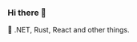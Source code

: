 ### Hi there 👋

🦄 .NET, Rust, React and other things.

<!--
---

[LinkedIn ⚒️](https://linkedin.com/in/rustamirzaev), [Website 🖇️](https://irzaev.dev), [YouTube 📹](https://www.youtube.com/c/RustamIrzaev), [ArtStation 🎨](https://www.artstation.com/rustam_irzaiev)

---
Fun facts: do Blender things as well
-->

<!--
**RustamIrzaev/RustamIrzaev** is a ✨ _special_ ✨ repository because its `README.md` (this file) appears on your GitHub profile.

Here are some ideas to get you started:

- 🔭 I’m currently working on ...
- 🌱 I’m currently learning ...
- 👯 I’m looking to collaborate on ...
- 🤔 I’m looking for help with ...
- 💬 Ask me about ...
- 📫 How to reach me: ...
- 😄 Pronouns: ...
- ⚡ Fun fact: ...
-->
